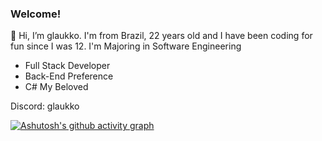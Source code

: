 ### Welcome!
👋 Hi, I’m glaukko. I'm from Brazil, 22 years old and I have been coding for fun since I was 12.
I'm Majoring in Software Engineering

- Full Stack Developer
- Back-End Preference
- C# My Beloved

Discord: glaukko

[![Ashutosh's github activity graph](https://github-readme-activity-graph.vercel.app/graph?username=glaukko&theme=react-dark)](https://github.com/ashutosh00710/github-readme-activity-graph)

<!---
glaukko/glaukko is a ✨ special ✨ repository because its `README.md` (this file) appears on your GitHub profile.
You can click the Preview link to take a look at your changes.
--->
